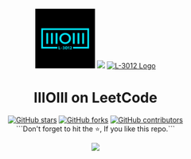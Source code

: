 <p align="center">
  <a href="https://github.com/lov3five" target="blank"><img src="https://github.com/lov3five/l-3012/blob/main/static/profile.png?raw=true" width="120" alt="L-3012 Logo" /></a> 
  <span><img src="https://cdn0.iconfinder.com/data/icons/octicons/1024/x-512.png" width="120" /></span>
  <a href="https://leetcode.com" target="blank"><img src="https://scontent.fdad1-4.fna.fbcdn.net/v/t39.30808-6/305317853_616467910000160_3824851731065368025_n.png?_nc_cat=100&ccb=1-7&_nc_sid=5f2048&_nc_aid=0&_nc_ohc=2fyynmtupAoAX9P6vaD&_nc_ht=scontent.fdad1-4.fna&oh=00_AfBZK87GQ2g8ySDSJyQcGTLCU5xfDTNkrtMVIVYauYNZOw&oe=6603635B" width="120" alt="L-3012 Logo" /></a>
</p>

<h1 align="center">IIIOIII on LeetCode</h1>
<p align="center">
<a href="https://github.com/lov3five/leetcode/stargazers" target="_blank"><img src="https://img.shields.io/github/stars/lov3five/leetcode" alt="GitHub stars" /></a>
<a href="https://github.com/lov3five/leetcode/forks" target="_blank"><img src="https://img.shields.io/github/forks/lov3five/leetcode?color=blue" alt="GitHub forks" /></a>
<a href="https://github.com/lov3five/leetcode/graphs/contributors" target="_blank"><img src="https://img.shields.io/github/contributors/lov3five/leetcode?color=blue" alt="GitHub contributors" /></a>
</br>
```Don't forget to hit the ⭐, If you like this repo.```
</p>
<p align="center"> 
  <img src="https://leetcard.jacoblin.cool/lov3five?theme=dark&font=Rubik&ext=heatmap" />
</p>
